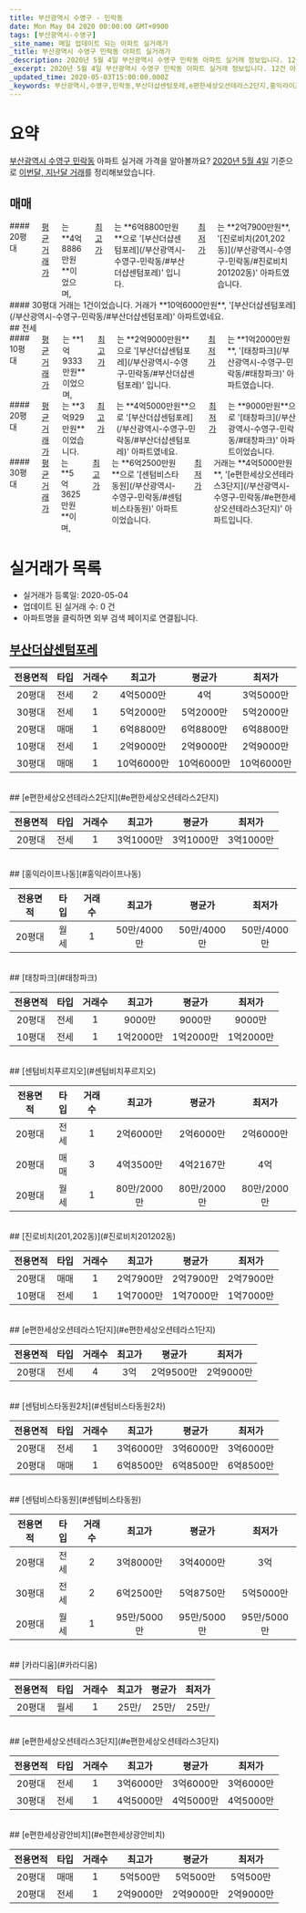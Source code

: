 ```yaml
---
title: 부산광역시 수영구 - 민락동
date: Mon May 04 2020 00:00:00 GMT+0900
tags: [부산광역시-수영구]
_site_name: 매일 업데이트 되는 아파트 실거래가
_title: 부산광역시 수영구 민락동 아파트 실거래가
_description: 2020년 5월 4일 부산광역시 수영구 민락동 아파트 실거래 정보입니다. 12건 아파트 정보가 있습니다.
_excerpt: 2020년 5월 4일 부산광역시 수영구 민락동 아파트 실거래 정보입니다. 12건 아파트 정보가 있습니다.
_updated_time: 2020-05-03T15:00:00.000Z
_keywords: 부산광역시,수영구,민락동,부산더샵센텀포레,e편한세상오션테라스2단지,홍익라이프나동,태창파크,센텀비치푸르지오,진로비치(201,202동),e편한세상오션테라스1단지,센텀비스타동원2차,센텀비스타동원,카라디움,e편한세상오션테라스3단지,e편한세상광안비치
---
```





# 요약
<ins>부산광역시 수영구 민락동</ins> 아파트 실거래 가격을 알아볼까요? <ins>2020년 5월 4일</ins> 기준으로 <ins>이번달, 지난달 거래</ins>를 정리해보았습니다.

## 매매
<div class="container">
<div class="six columns" markdown="1">
#### 20평대
<ins>평균 거래가</ins>는 **4억8886만원**이었으며, <ins>최고가</ins>는 **6억8800만원**으로 '[부산더샵센텀포레](/부산광역시-수영구-민락동/#부산더샵센텀포레)' 입니다. <ins>최저가</ins>는 **2억7900만원**, '[진로비치(201,202동)](/부산광역시-수영구-민락동/#진로비치201202동)' 아파트였습니다.
</div>
<div class="six columns" markdown="1">
#### 30평대
거래는 1건이었습니다. 거래가 **10억6000만원**, '[부산더샵센텀포레](/부산광역시-수영구-민락동/#부산더샵센텀포레)' 아파트였네요.
</div>
</div>
## 전세
<div class="container">
<div class="six columns" markdown="1">
#### 10평대
<ins>평균 거래가</ins>는 **1억9333만원**이었으며, <ins>최고가</ins>는 **2억9000만원**으로 '[부산더샵센텀포레](/부산광역시-수영구-민락동/#부산더샵센텀포레)' 입니다. <ins>최저가</ins>는 **1억2000만원**, '[태창파크](/부산광역시-수영구-민락동/#태창파크)' 아파트였습니다.
</div>
<div class="six columns" markdown="1">
#### 20평대
<ins>평균 거래가</ins>는 **3억929만원**이었습니다. <ins>최고가</ins>는 **4억5000만원**으로 '[부산더샵센텀포레](/부산광역시-수영구-민락동/#부산더샵센텀포레)' 아파트였네요. <ins>최저가</ins>는 **9000만원**으로 '[태창파크](/부산광역시-수영구-민락동/#태창파크)' 아파트이었습니다.
</div>
</div>
<div class="container">
<div class="twelve columns" markdown="1">
#### 30평대
<ins>평균 거래가</ins>는 **5억3625만원**이며, <ins>최고가</ins>는 **6억2500만원**으로 '[센텀비스타동원](/부산광역시-수영구-민락동/#센텀비스타동원)' 아파트이었습니다. <ins>최저가</ins> 거래는 **4억5000만원**, '[e편한세상오션테라스3단지](/부산광역시-수영구-민락동/#e편한세상오션테라스3단지)' 아파트입니다.
</div>
</div>



# 실거래가 목록
- 실거래가 등록일: 2020-05-04
- 업데이트 된 실거래 수: 0 건
- 아파트명을 클릭하면 외부 검색 페이지로 연결됩니다.

## [부산더샵센텀포레](#부산더샵센텀포레)

|전용면적|타입|거래수|최고가|평균가|최저가|
|:---:|:---:|:---:|:---:|:---:|:---:|
|20평대|<span class="deal-type-2">전세</span>|2|4억5000만|4억|3억5000만|
|30평대|<span class="deal-type-2">전세</span>|1|5억2000만|5억2000만|5억2000만|
|20평대|<span class="deal-type-1">매매</span>|1|6억8800만|6억8800만|6억8800만|
|10평대|<span class="deal-type-2">전세</span>|1|2억9000만|2억9000만|2억9000만|
|30평대|<span class="deal-type-1">매매</span>|1|10억6000만|10억6000만|10억6000만|

<br/>
## [e편한세상오션테라스2단지](#e편한세상오션테라스2단지)

|전용면적|타입|거래수|최고가|평균가|최저가|
|:---:|:---:|:---:|:---:|:---:|:---:|
|20평대|<span class="deal-type-2">전세</span>|1|3억1000만|3억1000만|3억1000만|

<br/>
## [홍익라이프나동](#홍익라이프나동)

|전용면적|타입|거래수|최고가|평균가|최저가|
|:---:|:---:|:---:|:---:|:---:|:---:|
|20평대|<span class="deal-type-3">월세</span>|1|50만/4000만|50만/4000만|50만/4000만|

<br/>
## [태창파크](#태창파크)

|전용면적|타입|거래수|최고가|평균가|최저가|
|:---:|:---:|:---:|:---:|:---:|:---:|
|20평대|<span class="deal-type-2">전세</span>|1|9000만|9000만|9000만|
|10평대|<span class="deal-type-2">전세</span>|1|1억2000만|1억2000만|1억2000만|

<br/>
## [센텀비치푸르지오](#센텀비치푸르지오)

|전용면적|타입|거래수|최고가|평균가|최저가|
|:---:|:---:|:---:|:---:|:---:|:---:|
|20평대|<span class="deal-type-2">전세</span>|1|2억6000만|2억6000만|2억6000만|
|20평대|<span class="deal-type-1">매매</span>|3|4억3500만|4억2167만|4억|
|20평대|<span class="deal-type-3">월세</span>|1|80만/2000만|80만/2000만|80만/2000만|

<br/>
## [진로비치(201,202동)](#진로비치201202동)

|전용면적|타입|거래수|최고가|평균가|최저가|
|:---:|:---:|:---:|:---:|:---:|:---:|
|20평대|<span class="deal-type-1">매매</span>|1|2억7900만|2억7900만|2억7900만|
|10평대|<span class="deal-type-2">전세</span>|1|1억7000만|1억7000만|1억7000만|

<br/>
## [e편한세상오션테라스1단지](#e편한세상오션테라스1단지)

|전용면적|타입|거래수|최고가|평균가|최저가|
|:---:|:---:|:---:|:---:|:---:|:---:|
|20평대|<span class="deal-type-2">전세</span>|4|3억|2억9500만|2억9000만|

<br/>
## [센텀비스타동원2차](#센텀비스타동원2차)

|전용면적|타입|거래수|최고가|평균가|최저가|
|:---:|:---:|:---:|:---:|:---:|:---:|
|20평대|<span class="deal-type-2">전세</span>|1|3억6000만|3억6000만|3억6000만|
|20평대|<span class="deal-type-1">매매</span>|1|6억8500만|6억8500만|6억8500만|

<br/>
## [센텀비스타동원](#센텀비스타동원)

|전용면적|타입|거래수|최고가|평균가|최저가|
|:---:|:---:|:---:|:---:|:---:|:---:|
|20평대|<span class="deal-type-2">전세</span>|2|3억8000만|3억4000만|3억|
|30평대|<span class="deal-type-2">전세</span>|2|6억2500만|5억8750만|5억5000만|
|20평대|<span class="deal-type-3">월세</span>|1|95만/5000만|95만/5000만|95만/5000만|

<br/>
## [카라디움](#카라디움)

|전용면적|타입|거래수|최고가|평균가|최저가|
|:---:|:---:|:---:|:---:|:---:|:---:|
|20평대|<span class="deal-type-3">월세</span>|1|25만/|25만/|25만/|

<br/>
## [e편한세상오션테라스3단지](#e편한세상오션테라스3단지)

|전용면적|타입|거래수|최고가|평균가|최저가|
|:---:|:---:|:---:|:---:|:---:|:---:|
|20평대|<span class="deal-type-2">전세</span>|1|3억6000만|3억6000만|3억6000만|
|30평대|<span class="deal-type-2">전세</span>|1|4억5000만|4억5000만|4억5000만|

<br/>
## [e편한세상광안비치](#e편한세상광안비치)

|전용면적|타입|거래수|최고가|평균가|최저가|
|:---:|:---:|:---:|:---:|:---:|:---:|
|20평대|<span class="deal-type-1">매매</span>|1|5억500만|5억500만|5억500만|
|20평대|<span class="deal-type-2">전세</span>|1|2억9000만|2억9000만|2억9000만|

<br/>



